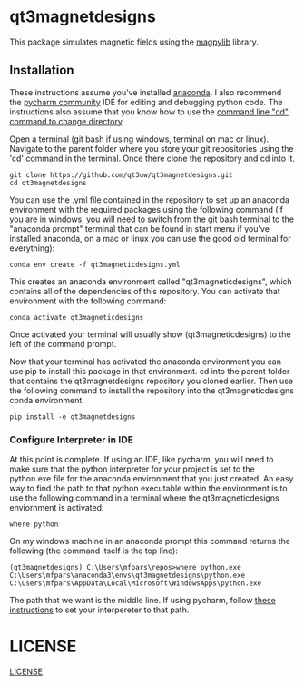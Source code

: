 # qt3magnetdesigns

This package simulates magnetic fields using the [magpylib](https://magpylib.readthedocs.io/en/latest/) library.


## Installation
These instructions assume you've installed [anaconda](https://www.anaconda.com/).  I also recommend the [pycharm community](https://www.jetbrains.com/pycharm/download) IDE for editing and debugging python code.  The instructions also assume that you know how to use the [command line "cd" command to change directory](https://www.digitalcitizen.life/command-prompt-how-use-basic-commands/).

Open a terminal (git bash if using windows, terminal on mac or linux). Navigate to the parent folder where you store your git repositories using the 'cd' command in the terminal.
Once there clone the repository and cd into it.
```
git clone https://github.com/qt3uw/qt3magnetdesigns.git
cd qt3magnetdesigns
```
You can use the .yml file contained in the repository to set up an anaconda environment with the required packages using the following command (if you are in windows, you will need to switch from the git bash terminal to the "anaconda prompt" terminal that can be found in start menu if you've installed anaconda, on a mac or linux you can use the good old terminal for everything):
```
conda env create -f qt3magneticdesigns.yml
```
This creates an anaconda environment called "qt3magneticdesigns", which contains all of the dependencies of this repository.  You can activate that environment with the following command:
```
conda activate qt3magneticdesigns
```
Once activated your terminal will usually show (qt3magneticdesigns) to the left of the command prompt.

Now that your terminal has activated the anaconda environment you can use pip to install this package in that environment.  cd into the parent folder that contains the qt3magnetdesigns repository you cloned earlier.  Then use the following command to install the repository into the qt3magneticdesigns conda environment.
```
pip install -e qt3magnetdesigns
```

### Configure Interpreter in IDE
At this point is complete.  If using an IDE, like pycharm, you will need to make sure that the python interpreter for your project is set to the python.exe file for the anaconda environment that you just created.  An easy way to find the path to that python executable within the environment is to use the following command in a terminal where the qt3magneticdesigns enviornment is activated:
```angular2html
where python
```
On my windows machine in an anaconda prompt this command returns the following (the command itself is the top line):
```
(qt3magnetdesigns) C:\Users\mfpars\repos>where python.exe
C:\Users\mfpars\anaconda3\envs\qt3magnetdesigns\python.exe
C:\Users\mfpars\AppData\Local\Microsoft\WindowsApps\python.exe
```
The path that we want is the middle line.  If using pycharm, follow [these instructions](https://www.jetbrains.com/help/pycharm/configuring-python-interpreter.html#view_list) to set your interpereter to that path.

###


# LICENSE

[LICENSE](LICENSE)
